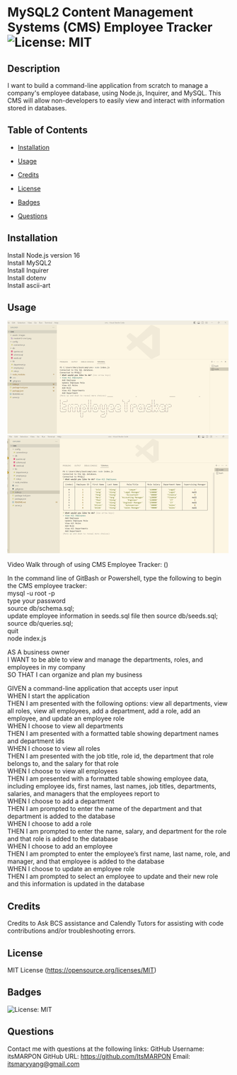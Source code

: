 # MySQL2 Content Management Systems (CMS) Employee Tracker ![License: MIT](https://img.shields.io/badge/License-MIT-yellow.svg)

## Description

I want to build a command-line application from scratch to manage a company's employee database, using Node.js, Inquirer, and MySQL. This CMS will allow non-developers to easily view and interact with information stored in databases.

## Table of Contents

- [Installation](#installation)

- [Usage](#usage)

- [Credits](#credits)

- [License](#license)

- [Badges](#badges)

- [Questions](#questions)

## Installation

Install Node.js version 16 <br />
Install MySQL2 <br />
Install Inquirer <br />
Install dotenv <br />
Install ascii-art <br />

## Usage

![Screenshot of MySQL2 CMS design command line](./assets/images/module12-cms-begin1.png) <br />
![Screenshot of MySQL2 CMS command line](./assets/images/module12-cms1.png) <br />

Video Walk through of using CMS Employee Tracker: ()<br />

In the command line of GitBash or Powershell, type the following to begin the CMS employee tracker:<br />
mysql -u root -p <br />
type your password <br />
source db/schema.sql; <br />
update employee information in seeds.sql file then source db/seeds.sql; <br />
source db/queries.sql; <br />
quit <br />
node index.js<br />

AS A business owner<br />
I WANT to be able to view and manage the departments, roles, and employees in my company<br />
SO THAT I can organize and plan my business<br />

GIVEN a command-line application that accepts user input <br />
WHEN I start the application <br />
THEN I am presented with the following options: view all departments, view all roles, view all employees, add a department, add a role, add an employee, and update an employee role <br />
WHEN I choose to view all departments<br />
THEN I am presented with a formatted table showing department names and department ids<br />
WHEN I choose to view all roles<br />
THEN I am presented with the job title, role id, the department that role belongs to, and the salary for that role<br />
WHEN I choose to view all employees<br />
THEN I am presented with a formatted table showing employee data, including employee ids, first names, last names, job titles, departments, salaries, and managers that the employees report to<br />
WHEN I choose to add a department<br />
THEN I am prompted to enter the name of the department and that department is added to the database<br />
WHEN I choose to add a role<br />
THEN I am prompted to enter the name, salary, and department for the role and that role is added to the database<br />
WHEN I choose to add an employee<br />
THEN I am prompted to enter the employee’s first name, last name, role, and manager, and that employee is added to the database<br />
WHEN I choose to update an employee role<br />
THEN I am prompted to select an employee to update and their new role and this information is updated in the database<br />

## Credits

Credits to Ask BCS assistance and Calendly Tutors for assisting with code contributions and/or troubleshooting errors.

## License

MIT License (https://opensource.org/licenses/MIT)

## Badges

![License: MIT](https://img.shields.io/badge/License-MIT-yellow.svg)

## Questions

Contact me with questions at the following links:
GitHub Username: itsMARPON
GitHub URL: https://github.com/ItsMARPON
Email: itsmaryyang@gmail.com
